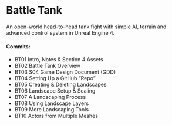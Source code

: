 # Battle Tank
An open-world head-to-head tank fight with simple AI, terrain and advanced control system in Unreal Engine 4.

#### Commits:
* BT01 Intro, Notes & Section 4 Assets
* BT02 Battle Tank Overview
* BT03 S04 Game Design Document (GDD)
* BT04 Setting Up a GitHub “Repo”
* BT05 Creating & Deleting Landscapes
* BT06 Landscape Setup & Scaling
* BT07 A Landscaping Process
* BT08 Using Landscape Layers
* BT09 More Landscaping Tools
* BT10 Actors from Multiple Meshes